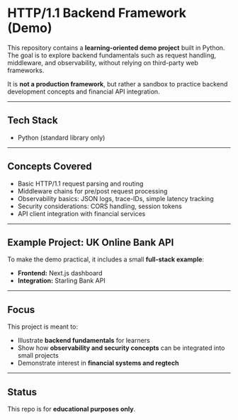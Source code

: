 # HTTP/1.1 Backend Framework (Demo)

This repository contains a **learning-oriented demo project** built in Python.  
The goal is to explore backend fundamentals such as request handling, middleware, and observability, without relying on third-party web frameworks.

It is **not a production framework**, but rather a sandbox to practice backend development concepts and financial API integration.

---

## Tech Stack
- Python (standard library only)
---

## Concepts Covered
- Basic HTTP/1.1 request parsing and routing  
- Middleware chains for pre/post request processing  
- Observability basics: JSON logs, trace-IDs, simple latency tracking  
- Security considerations: CORS handling, session tokens  
- API client integration with financial services  

---

## Example Project: UK Online Bank API
To make the demo practical, it includes a small **full-stack example**:

- **Frontend:** Next.js dashboard    
- **Integration:** Starling Bank API  

---

## Focus
This project is meant to:  
- Illustrate **backend fundamentals** for learners  
- Show how **observability and security concepts** can be integrated into small projects  
- Demonstrate interest in **financial systems and regtech**  

---

## Status
This repo is for **educational purposes only**.  

